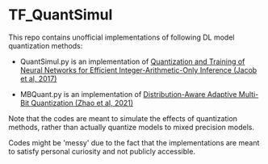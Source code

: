 # TF_QuantSimul
This repo contains unofficial implementations of following DL model quantization methods:

- QuantSimul.py is an implementation of [Quantization and Training of Neural Networks for Efficient Integer-Arithmetic-Only Inference (Jacob et al, 2017)](https://arxiv.org/abs/1712.05877)

- MBQuant.py is an implementation of [Distribution-Aware Adaptive Multi-Bit Quantization (Zhao et al, 2021)](https://openaccess.thecvf.com/content/CVPR2021/papers/Zhao_Distribution-Aware_Adaptive_Multi-Bit_Quantization_CVPR_2021_paper.pdf)

Note that the codes are meant to simulate the effects of quantization methods, rather than actually quantize models to mixed precision models. 

Codes might be 'messy' due to the fact that the implementations are meant to satisfy personal curiosity and not publicly accessible.
